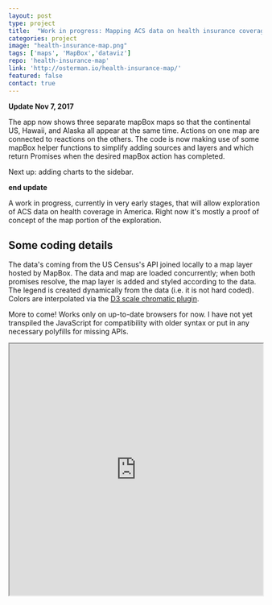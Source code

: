```yaml
---
layout: post
type: project
title:  "Work in progress: Mapping ACS data on health insurance coverage"
categories: project
image: "health-insurance-map.png"
tags: ['maps', 'MapBox','dataviz']
repo: 'health-insurance-map'
link: 'http://osterman.io/health-insurance-map/'
featured: false
contact: true
---
```

<p></p>

**Update Nov 7, 2017**

The app now shows three separate mapBox maps so that the continental US, Hawaii, and Alaska all appear at the same time. Actions on one map are connected to reactions on the others. The code is now making use of some mapBox helper functions to simplify adding sources and layers and which return Promises when the desired mapBox action has completed. 

Next up: adding charts to the sidebar.

**end update**

A work in progress, currently in very early stages, that will allow exploration of ACS data on health coverage in America. Right now it's mostly a proof of concept of the map portion of the exploration.

## Some coding details

The data's coming from the US Census's API joined locally to a map layer hosted by MapBox. The data and map are loaded concurrently; when both promises resolve, the map layer is added and styled according to the data. The legend is created dynamically from the data (i.e. it is not hard coded). Colors are interpolated via the [D3 scale chromatic plugin](https://github.com/d3/d3-scale-chromatic).

More to come! Works only on up-to-date browsers for now. I have not yet transpiled the JavaScript for compatibility with older syntax or put in any necessary polyfills for missing APIs.

<iframe style="width:100%;height:500px" src="http://osterman.io/health-insurance-map/"></iframe>